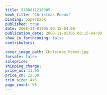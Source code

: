 ```yaml
---
title: 9780811218085
book_title: "Christmas Poems"
binding: paperback
published: true
date: 2008-11-01T05:00:15-04:00
publication_date: 2008-11-01T05:00:15-04:00
show_in_forthcoming: false
contributors:

cover_image_path: Christmas_Poems.jpg
forsale: false
saleprice:
shipping_charge:
price_us: 11.95
price_cn: 13.00
trim_size: 4x6
page_count: 96
---
```



